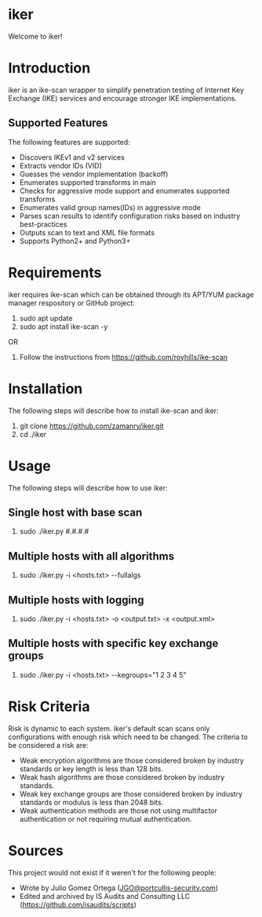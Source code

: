 # iker
Welcome to iker!

# Introduction
iker is an ike-scan wrapper to simplify penetration testing of Internet Key Exchange (IKE) services and encourage stronger IKE implementations.
## Supported Features
The following features are supported:
* Discovers IKEv1 and v2 services
* Extracts vendor IDs (VID)
* Guesses the vendor implementation (backoff)
* Enumerates supported transforms in main
* Checks for aggressive mode support and enumerates supported transforms
* Enumerates valid group names(IDs) in aggressive mode
* Parses scan results to identify configuration risks based on industry best-practices
* Outputs scan to text and XML file formats
* Supports Python2+ and Python3+
# Requirements
iker requires ike-scan which can be obtained through its APT/YUM package manager respository or GitHub project:
1. sudo apt update
2. sudo apt install ike-scan -y

OR

1. Follow the instructions from https://github.com/royhills/ike-scan
# Installation
The following steps will describe how to install ike-scan and iker:
1. git clone https://github.com/zamanry/iker.git
2. cd ./iker
# Usage
The following steps will describe how to use iker:
## Single host with base scan
1. sudo ./iker.py #.#.#.#
## Multiple hosts with all algorithms
1. sudo ./iker.py -i <hosts.txt> --fullalgs
## Multiple hosts with logging
1. sudo ./iker.py -i <hosts.txt> -o <output.txt> -x <output.xml>
## Multiple hosts with specific key exchange groups
1. sudo ./iker.py -i <hosts.txt> --kegroups="1 2 3 4 5"
# Risk Criteria
Risk is dynamic to each system. iker's default scan scans only configurations with enough risk which need to be changed. The criteria to be considered a risk are:
* Weak encryption algorithms are those considered broken by industry standards or key length is less than 128 bits.
* Weak hash algorithms are those considered broken by industry standards.
* Weak key exchange groups are those considered broken by industry standards or modulus is less than 2048 bits.
* Weak authentication methods are those not using multifactor authentication or not requiring mutual authentication.
# Sources
This project would not exist if it weren't for the following people:
* Wrote by Julio Gomez Ortega (JGO@portcullis-security.com)
* Edited and archived by IS Audits and Consulting LLC (https://github.com/isaudits/scripts)
